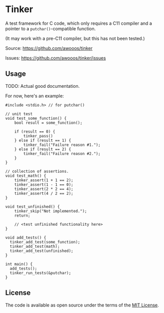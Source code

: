 # Tinker

A test framework for C code, which only requires a C11
compiler and a pointer to a `putchar()`-compatible function.

(It may work with a pre-C11 compiler, but this has not been tested.)

Source: https://github.com/awooos/tinker

Issues: https://github.com/awooos/tinker/issues

## Usage

TODO: Actual good documentation.

For now, here's an example:

```
#include <stdio.h> // for putchar()

// unit test
void test_some_function() {
    bool result = some_function();

    if (result == 0) {
        tinker_pass()
    } else if (result == 1) {
        tinker_fail("Failure reason #1.");
    } else if (result == 2) {
        tinker_fail("Failure reason #2.");
    }
}

// collection of assertions.
void test_math() {
    tinker_assert(1 + 1 == 2);
    tinker_assert(1 - 1 == 0);
    tinker_assert(2 * 2 == 4);
    tinker_assert(4 / 2 == 2);
}

void test_unfinished() {
    tinker_skip("Not implemented.");
    return;

    // <test unfinished functionality here>
}

void add_tests() {
  tinker_add_test(some_function);
  tinker_add_test(math);
  tinker_add_test(unfinished);
}

int main() {
  add_tests();
  tinker_run_tests(&putchar);
}
```

## License

The code is available as open source under the terms of the [MIT License](https://opensource.org/licenses/MIT).
